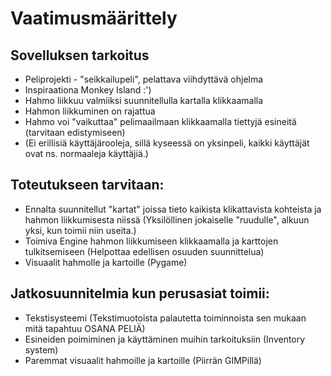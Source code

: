 # Vaatimusmäärittely

## Sovelluksen tarkoitus

* Peliprojekti - "seikkailupeli", pelattava viihdyttävä ohjelma
* Inspiraationa Monkey Island :')
* Hahmo liikkuu valmiiksi suunnitellulla kartalla klikkaamalla
* Hahmon liikkuminen on rajattua
* Hahmo voi "vaikuttaa" pelimaailmaan klikkaamalla tiettyjä esineitä (tarvitaan edistymiseen)
* (Ei erillisiä käyttäjärooleja, sillä kyseessä on yksinpeli, kaikki käyttäjät ovat ns. normaaleja käyttäjiä.)

## Toteutukseen tarvitaan:

* Ennalta suunnitellut "kartat" joissa tieto kaikista klikattavista kohteista ja hahmon liikkumisesta niissä (Yksilöllinen jokaiselle "ruudulle", alkuun yksi, kun toimii niin useita.)
* Toimiva Engine hahmon liikkumiseen klikkaamalla ja karttojen tulkitsemiseen (Helpottaa edellisen osuuden suunnittelua)
* Visuaalit hahmolle ja kartoille (Pygame)

## Jatkosuunnitelmia kun perusasiat toimii:

* Tekstisysteemi (Tekstimuotoista palautetta toiminnoista sen mukaan mitä tapahtuu OSANA PELIÄ)
* Esineiden poimiminen ja käyttäminen muihin tarkoituksiin (Inventory system)
* Paremmat visuaalit hahmoille ja kartoille (Piirrän GIMPillä)
